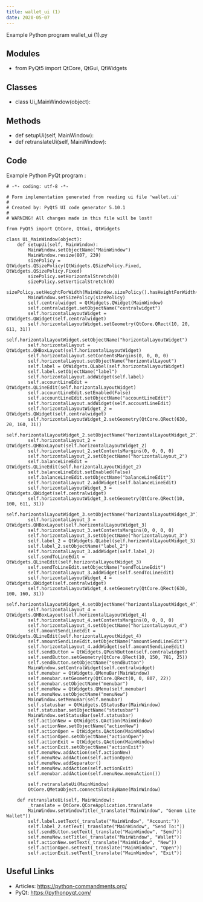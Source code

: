 ```yaml
---
title: wallet_ui (1)
date: 2020-05-07
---
```

Example Python program wallet_ui (1).py

## Modules

* from PyQt5 import QtCore, QtGui, QtWidgets

## Classes

* class Ui_MainWindow(object):

## Methods

* def setupUi(self, MainWindow):
* def retranslateUi(self, MainWindow):

## Code

Example Python PyQt program :

    # -*- coding: utf-8 -*-
    
    # Form implementation generated from reading ui file 'wallet.ui'
    #
    # Created by: PyQt5 UI code generator 5.10.1
    #
    # WARNING! All changes made in this file will be lost!
    
    from PyQt5 import QtCore, QtGui, QtWidgets
    
    class Ui_MainWindow(object):
        def setupUi(self, MainWindow):
            MainWindow.setObjectName("MainWindow")
            MainWindow.resize(807, 239)
            sizePolicy = QtWidgets.QSizePolicy(QtWidgets.QSizePolicy.Fixed, QtWidgets.QSizePolicy.Fixed)
            sizePolicy.setHorizontalStretch(0)
            sizePolicy.setVerticalStretch(0)
            sizePolicy.setHeightForWidth(MainWindow.sizePolicy().hasHeightForWidth())
            MainWindow.setSizePolicy(sizePolicy)
            self.centralwidget = QtWidgets.QWidget(MainWindow)
            self.centralwidget.setObjectName("centralwidget")
            self.horizontalLayoutWidget = QtWidgets.QWidget(self.centralwidget)
            self.horizontalLayoutWidget.setGeometry(QtCore.QRect(10, 20, 611, 31))
            self.horizontalLayoutWidget.setObjectName("horizontalLayoutWidget")
            self.horizontalLayout = QtWidgets.QHBoxLayout(self.horizontalLayoutWidget)
            self.horizontalLayout.setContentsMargins(0, 0, 0, 0)
            self.horizontalLayout.setObjectName("horizontalLayout")
            self.label = QtWidgets.QLabel(self.horizontalLayoutWidget)
            self.label.setObjectName("label")
            self.horizontalLayout.addWidget(self.label)
            self.accountLineEdit = QtWidgets.QLineEdit(self.horizontalLayoutWidget)
            self.accountLineEdit.setEnabled(False)
            self.accountLineEdit.setObjectName("accountLineEdit")
            self.horizontalLayout.addWidget(self.accountLineEdit)
            self.horizontalLayoutWidget_2 = QtWidgets.QWidget(self.centralwidget)
            self.horizontalLayoutWidget_2.setGeometry(QtCore.QRect(630, 20, 160, 31))
            self.horizontalLayoutWidget_2.setObjectName("horizontalLayoutWidget_2")
            self.horizontalLayout_2 = QtWidgets.QHBoxLayout(self.horizontalLayoutWidget_2)
            self.horizontalLayout_2.setContentsMargins(0, 0, 0, 0)
            self.horizontalLayout_2.setObjectName("horizontalLayout_2")
            self.balanceLineEdit = QtWidgets.QLineEdit(self.horizontalLayoutWidget_2)
            self.balanceLineEdit.setEnabled(False)
            self.balanceLineEdit.setObjectName("balanceLineEdit")
            self.horizontalLayout_2.addWidget(self.balanceLineEdit)
            self.horizontalLayoutWidget_3 = QtWidgets.QWidget(self.centralwidget)
            self.horizontalLayoutWidget_3.setGeometry(QtCore.QRect(10, 100, 611, 31))
            self.horizontalLayoutWidget_3.setObjectName("horizontalLayoutWidget_3")
            self.horizontalLayout_3 = QtWidgets.QHBoxLayout(self.horizontalLayoutWidget_3)
            self.horizontalLayout_3.setContentsMargins(0, 0, 0, 0)
            self.horizontalLayout_3.setObjectName("horizontalLayout_3")
            self.label_2 = QtWidgets.QLabel(self.horizontalLayoutWidget_3)
            self.label_2.setObjectName("label_2")
            self.horizontalLayout_3.addWidget(self.label_2)
            self.sendToLineEdit = QtWidgets.QLineEdit(self.horizontalLayoutWidget_3)
            self.sendToLineEdit.setObjectName("sendToLineEdit")
            self.horizontalLayout_3.addWidget(self.sendToLineEdit)
            self.horizontalLayoutWidget_4 = QtWidgets.QWidget(self.centralwidget)
            self.horizontalLayoutWidget_4.setGeometry(QtCore.QRect(630, 100, 160, 31))
            self.horizontalLayoutWidget_4.setObjectName("horizontalLayoutWidget_4")
            self.horizontalLayout_4 = QtWidgets.QHBoxLayout(self.horizontalLayoutWidget_4)
            self.horizontalLayout_4.setContentsMargins(0, 0, 0, 0)
            self.horizontalLayout_4.setObjectName("horizontalLayout_4")
            self.amountSendLineEdit = QtWidgets.QLineEdit(self.horizontalLayoutWidget_4)
            self.amountSendLineEdit.setObjectName("amountSendLineEdit")
            self.horizontalLayout_4.addWidget(self.amountSendLineEdit)
            self.sendButton = QtWidgets.QPushButton(self.centralwidget)
            self.sendButton.setGeometry(QtCore.QRect(10, 150, 781, 25))
            self.sendButton.setObjectName("sendButton")
            MainWindow.setCentralWidget(self.centralwidget)
            self.menubar = QtWidgets.QMenuBar(MainWindow)
            self.menubar.setGeometry(QtCore.QRect(0, 0, 807, 22))
            self.menubar.setObjectName("menubar")
            self.menuNew = QtWidgets.QMenu(self.menubar)
            self.menuNew.setObjectName("menuNew")
            MainWindow.setMenuBar(self.menubar)
            self.statusbar = QtWidgets.QStatusBar(MainWindow)
            self.statusbar.setObjectName("statusbar")
            MainWindow.setStatusBar(self.statusbar)
            self.actionNew = QtWidgets.QAction(MainWindow)
            self.actionNew.setObjectName("actionNew")
            self.actionOpen = QtWidgets.QAction(MainWindow)
            self.actionOpen.setObjectName("actionOpen")
            self.actionExit = QtWidgets.QAction(MainWindow)
            self.actionExit.setObjectName("actionExit")
            self.menuNew.addAction(self.actionNew)
            self.menuNew.addAction(self.actionOpen)
            self.menuNew.addSeparator()
            self.menuNew.addAction(self.actionExit)
            self.menubar.addAction(self.menuNew.menuAction())
    
            self.retranslateUi(MainWindow)
            QtCore.QMetaObject.connectSlotsByName(MainWindow)
    
        def retranslateUi(self, MainWindow):
            _translate = QtCore.QCoreApplication.translate
            MainWindow.setWindowTitle(_translate("MainWindow", "Genom Lite Wallet"))
            self.label.setText(_translate("MainWindow", "Account:"))
            self.label_2.setText(_translate("MainWindow", "Send To:"))
            self.sendButton.setText(_translate("MainWindow", "Send"))
            self.menuNew.setTitle(_translate("MainWindow", "Wallet"))
            self.actionNew.setText(_translate("MainWindow", "New"))
            self.actionOpen.setText(_translate("MainWindow", "Open"))
            self.actionExit.setText(_translate("MainWindow", "Exit"))
    
    

## Useful Links

- Articles: https://python-commandments.org/
- PyQt: https://pythonpyqt.com/

